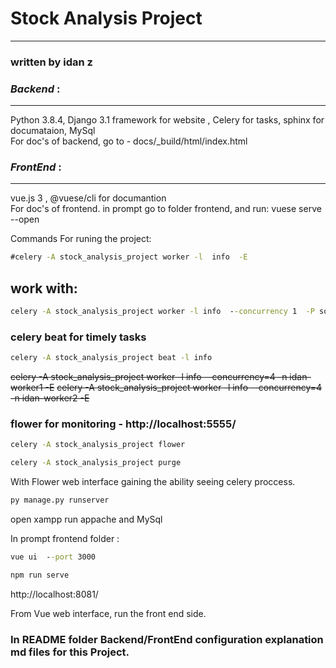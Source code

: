
# Stock Analysis Project
--------------------------

### written by idan z

### *Backend* :
-----------------
 Python 3.8.4, Django 3.1 framework for website , Celery for tasks, sphinx for documataion, MySql  
For doc's of backend, go to - docs/_build/html/index.html 


### *FrontEnd* : 
-----------------
vue.js 3 , @vuese/cli for documantion  
For doc's of frontend. in prompt go to folder frontend, and run: vuese serve --open 

Commands For runing the project:


```cmd 
#celery -A stock_analysis_project worker -l  info  -E
```


## work with: 
```cmd 
celery -A stock_analysis_project worker -l info  --concurrency 1  -P solo  -E
```

### celery beat for timely tasks
```cmd
celery -A stock_analysis_project beat -l info
``` 


~~celery -A stock_analysis_project worker -l info --concurrency=4 -n idan-worker1 -E~~
~~celery -A stock_analysis_project worker -l info --concurrency=4 -n idan-worker2 -E~~

### flower for monitoring  - http://localhost:5555/
```cmd
celery -A stock_analysis_project flower  
```

```cmd
celery -A stock_analysis_project purge
```

With Flower web interface gaining the ability seeing  celery proccess.   

```python
py manage.py runserver
```

open xampp run appache and MySql

In prompt frontend folder :

 
```cmd
vue ui  --port 3000
```
```cmd 
npm run serve
```


http://localhost:8081/

From  Vue web interface, run the front end side.  

### In __README__ folder Backend/FrontEnd configuration explanation md files for this Project. 